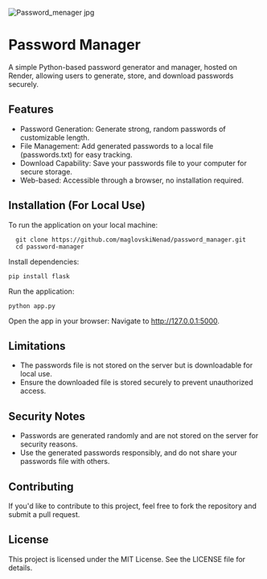![Password_menager jpg](https://github.com/user-attachments/assets/acc9d651-5b69-4d3d-b2b9-1d0b1a74f79e)
# Password Manager

A simple Python-based password generator and manager, hosted on Render, allowing users to generate, store, and download passwords securely.

## Features
  - Password Generation: Generate strong, random passwords of customizable length.
  - File Management: Add generated passwords to a local file (passwords.txt) for easy tracking.
  - Download Capability: Save your passwords file to your computer for secure storage.
  - Web-based: Accessible through a browser, no installation required.

## Installation (For Local Use)
To run the application on your local machine:

      git clone https://github.com/maglovskiNenad/password_manager.git
      cd password-manager

Install dependencies:

    pip install flask
    
Run the application:

    python app.py

Open the app in your browser:
Navigate to http://127.0.0.1:5000.

## Limitations
  - The passwords file is not stored on the server but is downloadable for local use.
  - Ensure the downloaded file is stored securely to prevent unauthorized access.
    
## Security Notes
  - Passwords are generated randomly and are not stored on the server for security reasons.
  - Use the generated passwords responsibly, and do not share your passwords file with others.
    
## Contributing
If you'd like to contribute to this project, feel free to fork the repository and submit a pull request.

## License
This project is licensed under the MIT License. See the LICENSE file for details.
